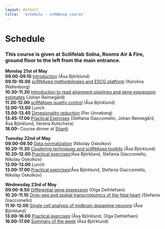 ```yaml
---
layout: default
title:  'Schedule - scRNAseq course'
---
```


# Schedule

### This course is given at Scilifelab Solna, Rooms Air & Fire, ground floor to the left from the main entrance. 

**Monday 21st of May**  
**09.00-09.10** [Introduction](slides/) (Åsa Björklund)   
**09.10-10.00** [scRNAseq methodologies and ESCG platform](slides/scRNA_seq_methodologies_ESCG_KW.pdf) (Karolina Wallenborg)   
**10.30-11.20** [Introduction to read alignment pipelines and gene expression estimates](slides/read_alignment_J_Reimegard.pdf) (Johan Reimegård)   
**11.20-12.00** [scRNAseq quality control](slides/scRNAseq_QC_Asa_Bjorklund.pdf) (Åsa Björklund)   
**12.00-13.00** Lunch   
**13.00-13.45** [Dimesionality reduction](slides/presentation_PU.html) (Per Unneberg)   
**13.45-17.00** [Practical Exercises](https://bitbucket.org/scilifelab-lts/scrnaseq-labs) (Stefania Giaccomello, Johan Reimegård, Åsa Björklund, Verena Kutschera)   
**18.00-** Course dinner at [Shanti](http://www.shanti.se/)  

**Tuesday 22nd of May**   
**09.00-09.50** [Data normalization](slides/scRNAseq_course_norm.pdf) (Nikolay Oskolkov)   
**10.20-11.20** [Clustering techniques and scRNAseq toolkits](slides/scRNAseq_toolkits_Asa_Bjorklund.pdf) (Åsa Björklund)   
**10.20-12.00** [Practical exercises](https://bitbucket.org/scilifelab-lts/scrnaseq-labs)(Åsa Björklund, Stefania Giaccomello, Nikolay Oskolkov)   
**12.00-13.00** Lunch    
**13.00-17.00** [Practical exercises](https://bitbucket.org/scilifelab-lts/scrnaseq-labs)(Åsa Björklund, Stefania Giaccomello, Nikolay Oskolkov)   

**Wednesday 23rd of May**  
**09.00-9.50** [Differential gene expression](slides/scRNA-seq_diffExp.pdf) (Olga Dethlefsen)   
**10.20-11.10** [Drop-seq and spatial transcriptomics of the fetal heart](slides/SGiacomello.pdf) (Stefania Giaccomello)   
**11.10-12.00** [Single cell analysis of midbrain dopamine neurons]() (Åsa Björklund)   
**13.00-16.00** [Practical exercises](https://bitbucket.org/scilifelab-lts/scrnaseq-labs) (Åsa Björklund, Olga Dethlefsen)   
**16.00-17.00** [Summary of the week]() (Åsa Björklund)   


 

